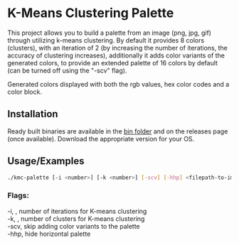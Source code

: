 
# K-Means Clustering Palette

This project allows you to build a palette from an image (png, jpg, gif) through utilizing k-means clustering. By default it provides 8 colors (clusters), with an iteration of 2 (by increasing the number of iterations, the accuracy of clustering increases), additionally it adds color variants of the generated colors, to provide an extended palette of 16 colors by default (can be turned off using the "-scv" flag).  

Generated colors displayed with both the rgb values, hex color codes and a color block.


## Installation

Ready built binaries are available in the [bin folder](https://github.com/Neniuk/kmc-palette/tree/main/bin) and on the releases page (once available). Download the appropriate version for your OS.

## Usage/Examples

```bash
./kmc-palette [-i <number>] [-k <number>] [-scv] [-hhp] <filepath-to-image>
```

### Flags:  
-i, <number>, number of iterations for K-means clustering  
-k, <number>, number of clusters for K-means clustering  
-scv, skip adding color variants to the palette  
-hhp, hide horizontal palette  


